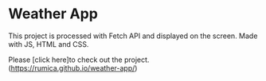 # Weather App

This project is processed with Fetch API and displayed on the screen.
Made with JS, HTML and CSS.

Please [click here]to check out the project.  (https://rumica.github.io/weather-app/)
